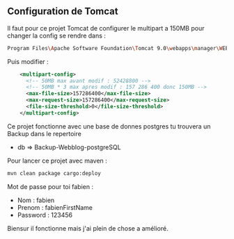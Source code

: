 ## Configuration de Tomcat

Il faut pour ce projet Tomcat de configurer le multipart a 150MB
pour changer la config se rendre dans :
```bash
Program Files\Apache Software Foundation\Tomcat 9.0\webapps\manager\WEB-INF
```

Puis modifier :

```xml
    <multipart-config>
      <!-- 50MB max avant modif : 52428800 -->
      <!-- 50MB * 3 max apres modif : 157 286 400 donc 150MB -->
      <max-file-size>157286400</max-file-size>
      <max-request-size>157286400</max-request-size>
      <file-size-threshold>0</file-size-threshold>
    </multipart-config>
```

Ce projet fonctionne avec une base de donnes postgres tu trouvera un Backup dans 
le repertoire 
* db => Backup-Webblog-postgreSQL

Pour lancer ce projet avec maven :
```bash
mvn clean package cargo:deploy
```

Mot de passe pour toi fabien :
* Nom : fabien
* Prenom : fabienFirstName
* Password : 123456

Biensur il fonctionne mais j'ai plein de chose a amélioré.
